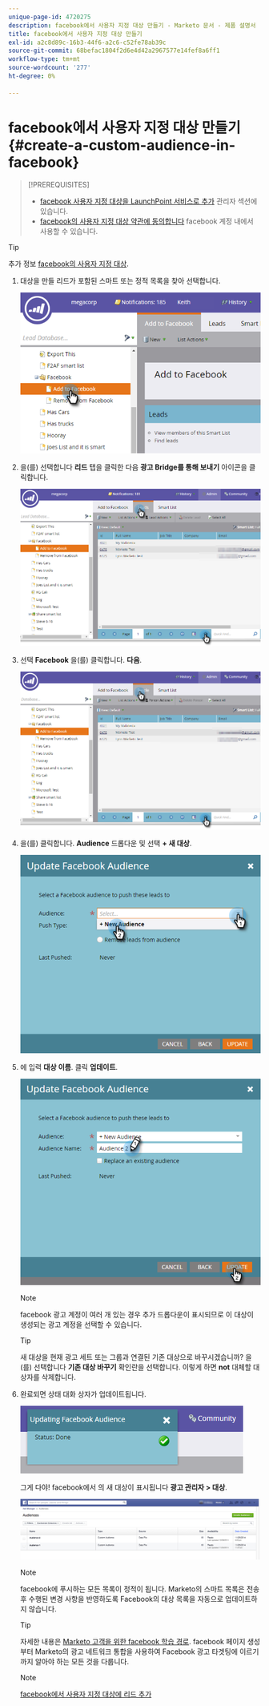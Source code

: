 ```yaml
---
unique-page-id: 4720275
description: facebook에서 사용자 지정 대상 만들기 - Marketo 문서 - 제품 설명서
title: facebook에서 사용자 지정 대상 만들기
exl-id: a2c8d89c-16b3-44f6-a2c6-c52fe78ab39c
source-git-commit: 68befac1804f2d6e4d42a2967577e14fef8a6ff1
workflow-type: tm+mt
source-wordcount: '277'
ht-degree: 0%

---
```


# facebook에서 사용자 지정 대상 만들기 {#create-a-custom-audience-in-facebook}

>[!PREREQUISITES]
>
>* [facebook 사용자 지정 대상을 LaunchPoint 서비스로 추가](/help/marketo/product-docs/demand-generation/ad-network-integrations/add-facebook-custom-audiences-as-a-launchpoint-service.md) 관리자 섹션에 있습니다.
>* [facebook의 사용자 지정 대상 약관에 동의합니다](https://www.facebook.com/ads/manage/customaudiences/tos.php) facebook 계정 내에서 사용할 수 있습니다.

>


>[!TIP]
>
>추가 정보 [facebook의 사용자 지정 대상](https://www.facebook.com/help/341425252616329).

1. 대상을 만들 리드가 포함된 스마트 또는 정적 목록을 찾아 선택합니다.

   ![](assets/create-a-custom-audience-in-facebook-1.png)

1. 을(를) 선택합니다 **리드** 탭을 클릭한 다음 **광고 Bridge를 통해 보내기** 아이콘을 클릭합니다.

   ![](assets/create-a-custom-audience-in-facebook-2.png)

1. 선택 **Facebook** 을(를) 클릭합니다. **다음**.

   ![](assets/create-a-custom-audience-in-facebook-3.png)

1. 을(를) 클릭합니다. **Audience** 드롭다운 및 선택 **+ 새 대상**.

   ![](assets/create-a-custom-audience-in-facebook-4.png)

1. 에 입력 **대상 이름**. 클릭 **업데이트**.

   ![](assets/create-a-custom-audience-in-facebook-5.png)

   >[!NOTE]
   >
   >facebook 광고 계정이 여러 개 있는 경우 추가 드롭다운이 표시되므로 이 대상이 생성되는 광고 계정을 선택할 수 있습니다.

   >[!TIP]
   >
   >새 대상을 현재 광고 세트 또는 그룹과 연결된 기존 대상으로 바꾸시겠습니까? 을(를) 선택합니다 **기존 대상 바꾸기** 확인란을 선택합니다. 이렇게 하면 **not** 대체할 대상자를 삭제합니다.

1. 완료되면 상태 대화 상자가 업데이트됩니다.

   ![](assets/create-a-custom-audience-in-facebook-6.png)

   그게 다야! facebook에서 의 새 대상이 표시됩니다 **광고 관리자 > 대상**.

   ![](assets/create-a-custom-audience-in-facebook-7.png)

   >[!NOTE]
   >
   >facebook에 푸시하는 모든 목록이 정적이 됩니다. Marketo의 스마트 목록은 전송 후 수행된 변경 사항을 반영하도록 Facebook의 대상 목록을 자동으로 업데이트하지 않습니다.

   >[!TIP]
   >
   >자세한 내용은 [Marketo 고객을 위한 facebook 학습 경로](https://facebook.exceedlms.com/student/enrollments/create_enrollment_from_token/BF9TqSaCvM73PP4ScjhCm4fi). facebook 페이지 생성부터 Marketo의 광고 네트워크 통합을 사용하여 Facebook 광고 타겟팅에 이르기까지 알아야 하는 모든 것을 다룹니다.

   >[!NOTE]
   >
   >[facebook에서 사용자 지정 대상에 리드 추가](/help/marketo/product-docs/demand-generation/facebook/add-leads-to-a-custom-audience-in-facebook.md)
